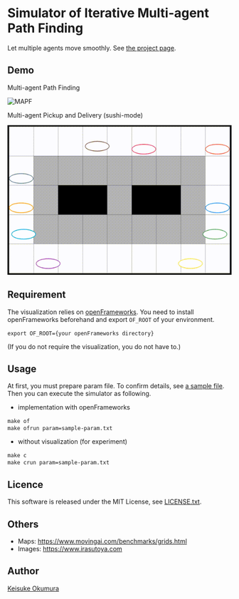 Simulator of Iterative Multi-agent Path Finding
===
Let multiple agents move smoothly.
See [the project page](https://kei18.github.io/pibt).

## Demo
Multi-agent Path Finding

![MAPF](/docs/images/mapf.gif)

Multi-agent Pickup and Delivery (sushi-mode)

![MAPD](/docs/images/sushi.gif)

## Requirement
The visualization relies on [openFrameworks](https://openframeworks.cc).
You need to install openFrameworks beforehand and export `OF_ROOT` of your environment.
```
export OF_ROOT={your openFrameworks directory}
```

(If you do not require the visualization, you do not have to.)

## Usage
At first, you must prepare param file.
To confirm details, see [a sample file](sample-param.txt).
Then you can execute the simulator as following.

- implementation with openFrameworks
```
make of
make ofrun param=sample-param.txt
```

- without visualization (for experiment)
```
make c
make crun param=sample-param.txt
```

## Licence
This software is released under the MIT License, see [LICENSE.txt](LICENCE.txt).

## Others
- Maps: https://www.movingai.com/benchmarks/grids.html
- Images: https://www.irasutoya.com

## Author
[Keisuke Okumura](https://github.com/Kei18)
